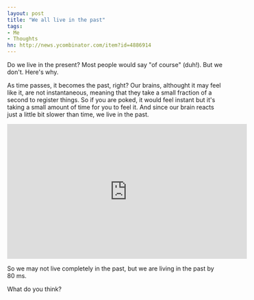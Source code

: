 ```yaml
---
layout: post
title: "We all live in the past"
tags:
- Me
- Thoughts
hn: http://news.ycombinator.com/item?id=4886914
---
```



Do we live in the present? Most people would say "of course" (duh!). But we don't. Here's why.

As time passes, it becomes the past, right? Our brains, althought it may feel like it, are not instantaneous, meaning that they take a small fraction of a second to register things. So if you are poked, it would feel instant but it's taking a small amount of time for you to feel it. And since our brain reacts just a little bit slower than time, we live in the past.

<iframe width="560" height="315" src="http://www.youtube.com/embed/BTOODPf-iuc" frameborder="0" allowfullscreen></iframe>

So we may not live completely in the past, but we are living in the past by 80 ms.

What do you think?

